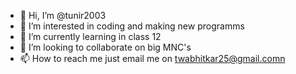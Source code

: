 - 👋 Hi, I’m @tunir2003
- 👀 I’m interested in coding and making new programms
- 🌱 I’m currently learning in class 12
- 💞️ I’m looking to collaborate on big MNC's
- 📫 How to reach me just email me on twabhitkar25@gmail.comn

<!---
tunir2003/tunir2003 is a ✨ special ✨ repository because its `README.md` (this file) appears on your GitHub profile.
You can click the Preview link to take a look at your changes.
--->
